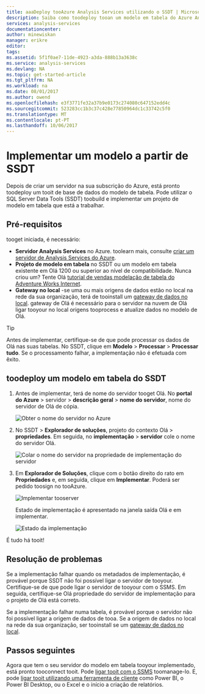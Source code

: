 ```yaml
---
title: aaaDeploy tooAzure Analysis Services utilizando o SSDT | Microsoft Docs
description: Saiba como toodeploy tooan um modelo em tabela do Azure Analysis Services server utilizando o SSDT.
services: analysis-services
documentationcenter: 
author: minewiskan
manager: erikre
editor: 
tags: 
ms.assetid: 5f1f0ae7-11de-4923-a3da-888b13a3638c
ms.service: analysis-services
ms.devlang: NA
ms.topic: get-started-article
ms.tgt_pltfrm: NA
ms.workload: na
ms.date: 08/01/2017
ms.author: owend
ms.openlocfilehash: e3f3771fe32a37b9e0173c274080c647152edd4c
ms.sourcegitcommit: 523283cc1b3c37c428e77850964dc1c33742c5f0
ms.translationtype: MT
ms.contentlocale: pt-PT
ms.lasthandoff: 10/06/2017
---
```

# <a name="deploy-a-model-from-ssdt"></a>Implementar um modelo a partir de SSDT
Depois de criar um servidor na sua subscrição do Azure, está pronto toodeploy um tooit de base de dados do modelo de tabela. Pode utilizar o SQL Server Data Tools (SSDT) toobuild e implementar um projeto de modelo em tabela que está a trabalhar. 

## <a name="prerequisites"></a>Pré-requisitos
tooget iniciada, é necessário:

* **Servidor Analysis Services** no Azure. toolearn mais, consulte [criar um servidor de Analysis Services do Azure](analysis-services-create-server.md).
* **Projeto de modelo em tabela** no SSDT ou um modelo em tabela existente em Olá 1200 ou superior ao nível de compatibilidade. Nunca criou um? Tente Olá [tutorial de vendas modelação de tabela do Adventure Works Internet](https://msdn.microsoft.com/library/hh231691.aspx).
* **Gateway no local** -se uma ou mais origens de dados estão no local na rede da sua organização, terá de tooinstall um [gateway de dados no local](analysis-services-gateway.md). gateway de Olá é necessário para o servidor na nuvem de Olá ligar tooyour no local origens tooprocess e atualize dados no modelo de Olá.

> [!TIP]
> Antes de implementar, certifique-se de que pode processar os dados de Olá nas suas tabelas. No SSDT, clique em **Modelo** > **Processar** > **Processar tudo**. Se o processamento falhar, a implementação não é efetuada com êxito.
> 
> 

## <a name="toodeploy-a-tabular-model-from-ssdt"></a>toodeploy um modelo em tabela do SSDT

1. Antes de implementar, terá de nome do servidor tooget Olá. No **portal do Azure** > servidor > **descrição geral** > **nome do servidor**, nome do servidor de Olá de cópia.
   
    ![Obter o nome do servidor no Azure](./media/analysis-services-deploy/aas-deploy-get-server-name.png)
2. No SSDT > **Explorador de soluções**, projeto do contexto Olá > **propriedades**. Em seguida, no **implementação** > **servidor** cole o nome do servidor Olá.   
   
    ![Colar o nome do servidor na propriedade de implementação do servidor](./media/analysis-services-deploy/aas-deploy-deployment-server-property.png)
3. Em **Explorador de Soluções**, clique com o botão direito do rato em **Propriedades** e, em seguida, clique em **Implementar**. Poderá ser pedido toosign no tooAzure.
   
    ![Implementar tooserver](./media/analysis-services-deploy/aas-deploy-deploy.png)
   
    Estado de implementação é apresentado na janela saída Olá e em implementar.
   
    ![Estado da implementação](./media/analysis-services-deploy/aas-deploy-status.png)

É tudo há tooit!


## <a name="troubleshooting"></a>Resolução de problemas
Se a implementação falhar quando os metadados de implementação, é provável porque SSDT não foi possível ligar o servidor de tooyour. Certifique-se de que pode ligar o servidor de tooyour com o SSMS. Em seguida, certifique-se Olá propriedade do servidor de implementação para o projeto de Olá está correto.

Se a implementação falhar numa tabela, é provável porque o servidor não foi possível ligar a origem de dados de tooa. Se a origem de dados no local na rede da sua organização, ser tooinstall se um [gateway de dados no local](analysis-services-gateway.md).

## <a name="next-steps"></a>Passos seguintes
Agora que tem o seu servidor do modelo em tabela tooyour implementado, está pronto tooconnect tooit. Pode [ligar tooit com o SSMS](analysis-services-manage.md) toomanage-lo. E, pode [ligar tooit utilizando uma ferramenta de cliente](analysis-services-connect.md) como Power BI, o Power BI Desktop, ou o Excel e o início a criação de relatórios.

